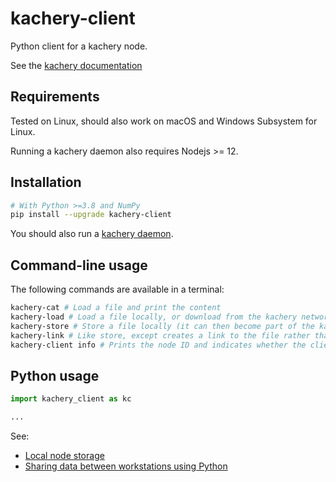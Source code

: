 # kachery-client

Python client for a kachery node.

See the [kachery documentation](https://github.com/kacheryhub/kachery-doc/blob/main/README.md)

## Requirements

Tested on Linux, should also work on macOS and Windows Subsystem for Linux.

Running a kachery daemon also requires Nodejs >= 12.

## Installation

```bash
# With Python >=3.8 and NumPy
pip install --upgrade kachery-client
```

You should also run a [kachery daemon](https://github.com/kacheryhub/kachery-doc/blob/main/doc/kacheryhub-markdown/hostKacheryNode.md).

## Command-line usage

The following commands are available in a terminal:

```bash
kachery-cat # Load a file and print the content
kachery-load # Load a file locally, or download from the kachery network
kachery-store # Store a file locally (it can then become part of the kachery network)
kachery-link # Like store, except creates a link to the file rather than copying
kachery-client info # Prints the node ID and indicates whether the client has access to the daemon
```

## Python usage

```python
import kachery_client as kc

...
```

See:

* [Local node storage](https://github.com/kacheryhub/kachery-doc/blob/main/doc/local-node-storage.md)
* [Sharing data between workstations using Python](https://github.com/kacheryhub/kachery-doc/blob/main/doc/sharing-data.md)

